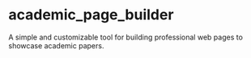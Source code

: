 # academic_page_builder
A simple and customizable tool for building professional web pages to showcase academic papers.
